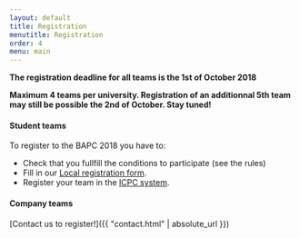 ```yaml
---
layout: default
title: Registration
menutitle: Registration
order: 4
menu: main
---
```


**The registration deadline for all teams is the 1st of October 2018**

**Maximum 4 teams per university. Registration of an additionnal 5th team may still be possible the 2nd of October. Stay tuned!**

#### Student teams
To register to the BAPC 2018 you have to:

<ul>
 <li>Check that you fullfill the conditions to participate (see the rules)</li>
 <li>Fill in our <a target="_blank" href="https://docs.google.com/forms/d/e/1FAIpQLSenaplzB2o0wjQwf37Eq5p2dL79YhE1bqaXq060N-hZopn_dQ/viewform?usp=sf_link">Local registration form</a>.</li> 
 <li>Register your team in the <a target="_blank" href="https://icpc.baylor.edu/regionals/finder/bapc-preliminaries-2018">ICPC system</a>.    </li>  
</ul>

#### Company teams
[Contact us to register!]({{ "contact.html" | absolute_url }})
